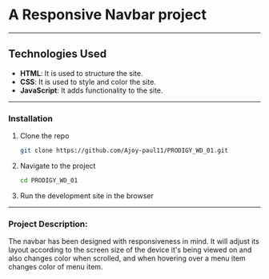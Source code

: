 # A Responsive Navbar project

---

## Technologies Used

- **HTML**: It is used to structure the site.
- **CSS**: It is used to style and color the site.
- **JavaScript**: It adds functionality to the site.
---

### Installation

1. Clone the repo
   ```sh
   git clone https://github.com/Ajoy-paul11/PRODIGY_WD_01.git
   ```
2. Navigate to the project
    ```sh
    cd PRODIGY_WD_01
    ```
3. Run the development site in the browser

---

### Project Description:

The navbar has been designed with responsiveness in mind. It will adjust its layout according to the screen size of the device it's being viewed on and also changes color when scrolled, and when hovering over a menu item changes color of menu item.
